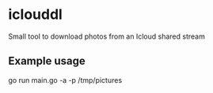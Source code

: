 # iclouddl
Small tool to download photos from an Icloud shared stream


Example usage
---
go run main.go -a <ALBUM ID> -p /tmp/pictures

